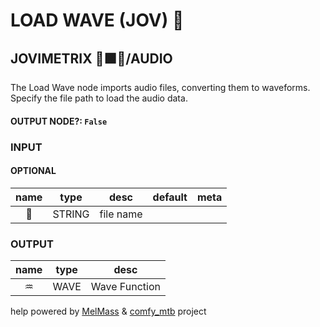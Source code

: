# LOAD WAVE (JOV) 🎼

## JOVIMETRIX 🔺🟩🔵/AUDIO

The Load Wave node imports audio files, converting them to waveforms. Specify the file path to load the audio data.

#### OUTPUT NODE?: `False`

### INPUT

#### OPTIONAL

name|type|desc|default|meta
:---:|:---:|---|:---:|---
💾| STRING | file name |  | 

### OUTPUT

name|type|desc
:---:|:---:|---
♒| WAVE | Wave Function 

help powered by [MelMass](https://github.com/melMass) & [comfy_mtb](https://github.com/melMass/comfy_mtb) project